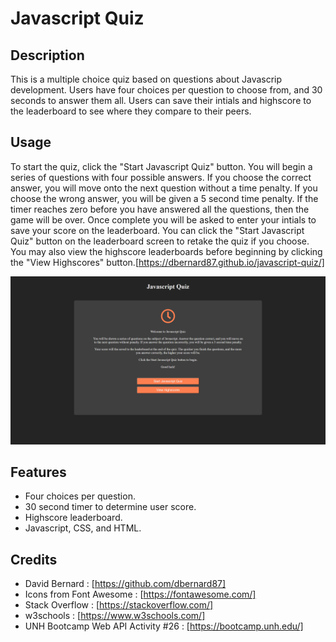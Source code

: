 # Javascript Quiz


## Description

This is a multiple choice quiz based on questions about Javascrip development. Users have four choices per question to choose from, and 30 seconds to answer them all. Users can save their intials and highscore to the leaderboard to see where they compare to their peers.


## Usage

To start the quiz, click the "Start Javascript Quiz" button. You will begin a series of questions with four possible answers. If you choose the correct answer, you will move onto the next question without a time penalty. If you choose the wrong answer, you will be given a 5 second time penalty. If the timer reaches zero before you have answered all the questions, then the game will be over. Once complete you will be asked to enter your intials to save your score on the leaderboard. You can click the "Start Javascript Quiz" button on the leaderboard screen to retake the quiz if you choose. You may also view the highscore leaderboards before beginning by clicking the "View Highscores" button.[https://dbernard87.github.io/javascript-quiz/]

![image of Javascript Quiz website homepage](assets/images/screenshot.png)


## Features

- Four choices per question.
- 30 second timer to determine user score.
- Highscore leaderboard.
- Javascript, CSS, and HTML.


## Credits

- David Bernard : [https://github.com/dbernard87]
- Icons from Font Awesome : [https://fontawesome.com/]
- Stack Overflow : [https://stackoverflow.com/]
- w3schools : [https://www.w3schools.com/]
- UNH Bootcamp Web API Activity #26 : [https://bootcamp.unh.edu/]